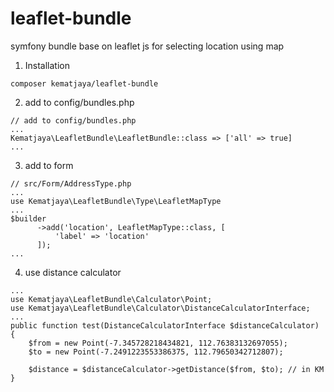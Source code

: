 # leaflet-bundle
symfony bundle base on leaflet js for selecting location using map
1. Installation
```
composer kematjaya/leaflet-bundle
```
2. add to config/bundles.php
```
// add to config/bundles.php
...
Kematjaya\LeafletBundle\LeafletBundle::class => ['all' => true]
...
```
3. add to form
```
// src/Form/AddressType.php
...
use Kematjaya\LeafletBundle\Type\LeafletMapType
...
$builder
      ->add('location', LeafletMapType::class, [
          'label' => 'location'
      ]);
...
```
4. use distance calculator
```
...
use Kematjaya\LeafletBundle\Calculator\Point;
use Kematjaya\LeafletBundle\Calculator\DistanceCalculatorInterface;
...
public function test(DistanceCalculatorInterface $distanceCalculator) 
{
    $from = new Point(-7.345728218434821, 112.76383132697055);
    $to = new Point(-7.2491223553386375, 112.79650342712807);

    $distance = $distanceCalculator->getDistance($from, $to); // in KM
}
```
